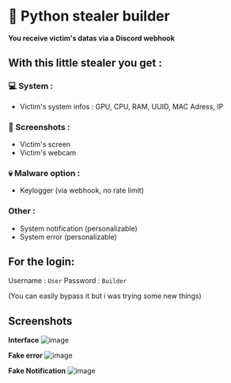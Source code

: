 # 🐍 Python stealer builder

**You receive victim's datas via a Discord webhook**

## With this little stealer you get :

### 💻 System :

- Victim's system infos : GPU, CPU, RAM, UUID, MAC Adress, IP

### 📸 Screenshots :

- Victim's screen
- Victim's webcam

### 💀 Malware option : 

- Keylogger (via webhook, no rate limit)

### Other :

- System notification (personalizable)
- System error (personalizable)

## For the login:

Username : ` User `
Password : ` Builder `

(You can easily bypass it but i was trying some new things)

## Screenshots

**Interface**
![image](https://github.com/user-attachments/assets/6fb1522c-8780-4cc9-a1a9-ac98fac7ff01)

**Fake error**
![image](https://github.com/user-attachments/assets/55d6a057-bf2e-40a3-ad47-8b15baea9de4)

**Fake Notification**
![image](https://github.com/user-attachments/assets/1c79e0ff-3b6e-4339-a829-7701718cd57b)
